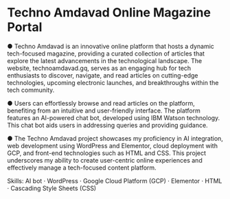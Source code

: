 # Techno Amdavad Online Magazine Portal

●	Techno Amdavad is an innovative online platform that hosts a dynamic tech-focused magazine, providing a curated collection of articles that explore the latest advancements in the technological landscape. The website, technoamdavad.gq, serves as an engaging hub for tech enthusiasts to discover, navigate, and read articles on cutting-edge technologies, upcoming electronic launches, and breakthroughs within the tech community.

●	Users can effortlessly browse and read articles on the platform, benefiting from an intuitive and user-friendly interface. The platform features an AI-powered chat bot, developed using IBM Watson technology. This chat bot aids users in addressing queries and providing guidance.

●	The Techno Amdavad project showcases my proficiency in AI integration, web development using WordPress and Elementor, cloud deployment with GCP, and front-end technologies such as HTML and CSS. This project underscores my ability to create user-centric online experiences and effectively manage a tech-focused content platform.

Skills: AI bot · WordPress · Google Cloud Platform (GCP) · Elementor · HTML · Cascading Style Sheets (CSS)
